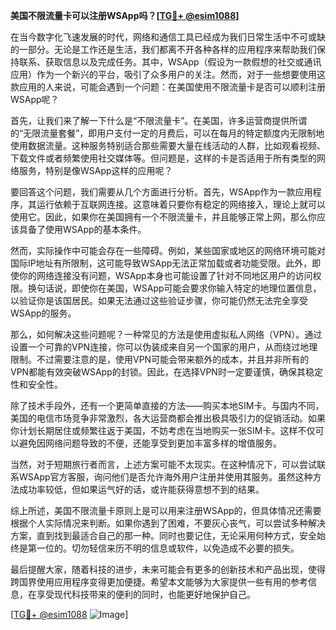 **美国不限流量卡可以注册WSApp吗？[[TG💪+ @esim1088](https://t.me/s/esim1088)]**

在当今数字化飞速发展的时代，网络和通信工具已经成为我们日常生活中不可或缺的一部分。无论是工作还是生活，我们都离不开各种各样的应用程序来帮助我们保持联系、获取信息以及完成任务。其中，WSApp（假设为一款假想的社交或通讯应用）作为一个新兴的平台，吸引了众多用户的关注。然而，对于一些想要使用这款应用的人来说，可能会遇到一个问题：在美国使用不限流量卡是否可以顺利注册WSApp呢？

首先，让我们来了解一下什么是“不限流量卡”。在美国，许多运营商提供所谓的“无限流量套餐”，即用户支付一定的月费后，可以在每月的特定额度内无限制地使用数据流量。这种服务特别适合那些需要大量在线活动的人群，比如观看视频、下载文件或者频繁使用社交媒体等。但问题是，这样的卡是否适用于所有类型的网络服务，特别是像WSApp这样的应用呢？

要回答这个问题，我们需要从几个方面进行分析。首先，WSApp作为一款应用程序，其运行依赖于互联网连接。这意味着只要你有稳定的网络接入，理论上就可以使用它。因此，如果你在美国拥有一个不限流量卡，并且能够正常上网，那么你应该具备了使用WSApp的基本条件。

然而，实际操作中可能会存在一些障碍。例如，某些国家或地区的网络环境可能对国际IP地址有所限制，这可能导致WSApp无法正常加载或者功能受限。此外，即使你的网络连接没有问题，WSApp本身也可能设置了针对不同地区用户的访问权限。换句话说，即使你在美国，WSApp可能会要求你输入特定的地理位置信息，以验证你是该国居民。如果无法通过这些验证步骤，你可能仍然无法完全享受WSApp的服务。

那么，如何解决这些问题呢？一种常见的方法是使用虚拟私人网络（VPN）。通过设置一个可靠的VPN连接，你可以伪装成来自另一个国家的用户，从而绕过地理限制。不过需要注意的是，使用VPN可能会带来额外的成本，并且并非所有的VPN都能有效突破WSApp的封锁。因此，在选择VPN时一定要谨慎，确保其稳定性和安全性。

除了技术手段外，还有一个更简单直接的方法——购买本地SIM卡。与国内不同，美国的电信市场竞争非常激烈，各大运营商都会推出极具吸引力的促销活动。如果你计划长期居住或频繁往返于美国，不妨考虑在当地购买一张SIM卡。这样不仅可以避免因网络问题导致的不便，还能享受到更加丰富多样的增值服务。

当然，对于短期旅行者而言，上述方案可能不太现实。在这种情况下，可以尝试联系WSApp官方客服，询问他们是否允许海外用户注册并使用其服务。虽然这种方法成功率较低，但如果运气好的话，或许能获得意想不到的结果。

综上所述，美国不限流量卡原则上是可以用来注册WSApp的，但具体情况还需要根据个人实际情况来判断。如果你遇到了困难，不要灰心丧气，可以尝试多种解决方案，直到找到最适合自己的那一种。同时也要记住，无论采用何种方式，安全始终是第一位的。切勿轻信来历不明的信息或软件，以免造成不必要的损失。

最后提醒大家，随着科技的进步，未来可能会有更多的创新技术和产品出现，使得跨国界使用应用程序变得更加便捷。希望本文能够为大家提供一些有用的参考信息，在享受现代科技带来的便利的同时，也能更好地保护自己。

[[TG💪+ @esim1088](https://t.me/s/esim1088) ![Image](https://i.postimg.cc/4NQfJmqS/Snipaste-2025-05-13-00-14-12.png)]